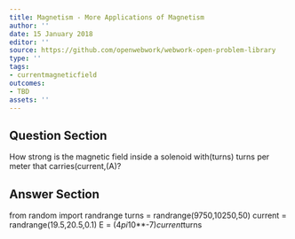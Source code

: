 ```yaml
---
title: Magnetism - More Applications of Magnetism
author: ''
date: 15 January 2018
editor: ''
source: https://github.com/openwebwork/webwork-open-problem-library
type: ''
tags:
- currentmagneticfield
outcomes:
- TBD
assets: ''
---
```


## Question Section 

How strong is the magnetic field inside a solenoid with(turns) turns per meter that carries(current,(A)?


## Answer Section

from random import randrange
turns = randrange(9750,10250,50)
current = randrange(19.5,20.5,0.1)
E = (4*pi*10**-7)*current*turns